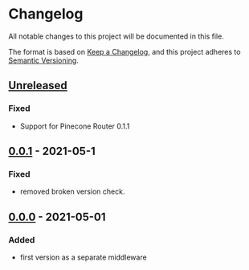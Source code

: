 # Changelog

All notable changes to this project will be documented in this file.

The format is based on [Keep a Changelog](https://keepachangelog.com/en/1.0.0/),
and this project adheres to [Semantic Versioning](https://semver.org/spec/v2.0.0.html).

## [Unreleased]

### Fixed

-   Support for Pinecone Router 0.1.1

## [0.0.1] - 2021-05-1

### Fixed

-   removed broken version check.

## [0.0.0] - 2021-05-01

### Added

-   first version as a separate middleware

[unreleased]: https://github.com/pinecone-router/middleware-render/compare/0.0.0...HEAD
[0.0.0]: https://github.com/pinecone-router/middleware-render/compare/0.0.0...0.0.0
[0.0.1]: https://github.com/pinecone-router/middleware-render/compare/0.0.0...v0.0.1
